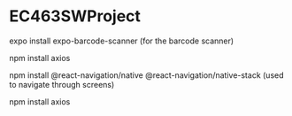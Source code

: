 # EC463SWProject

expo install expo-barcode-scanner (for the barcode scanner)

npm install axios

npm install @react-navigation/native @react-navigation/native-stack (used to navigate through screens)

npm install axios 
